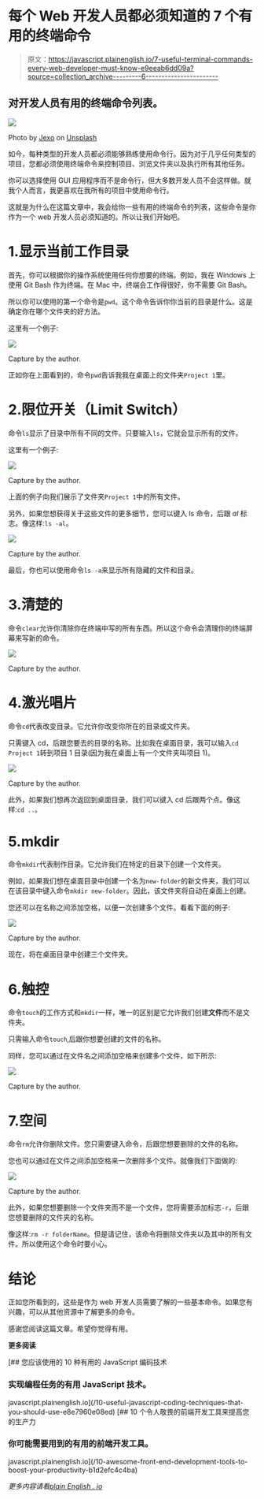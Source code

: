 # 每个 Web 开发人员都必须知道的 7 个有用的终端命令

> 原文：<https://javascript.plainenglish.io/7-useful-terminal-commands-every-web-developer-must-know-e9eeab6dd09a?source=collection_archive---------6----------------------->

## 对开发人员有用的终端命令列表。

![](img/79dc752f1422c4f179dccc17226c0e49.png)

Photo by [Jexo](https://unsplash.com/@jexo?utm_source=medium&utm_medium=referral) on [Unsplash](https://unsplash.com?utm_source=medium&utm_medium=referral)

如今，每种类型的开发人员都必须能够熟练使用命令行。因为对于几乎任何类型的项目，您都必须使用终端命令来控制项目、浏览文件夹以及执行所有其他任务。

你可以选择使用 GUI 应用程序而不是命令行，但大多数开发人员不会这样做。就我个人而言，我更喜欢在我所有的项目中使用命令行。

这就是为什么在这篇文章中，我会给你一些有用的终端命令的列表，这些命令是你作为一个 web 开发人员必须知道的。所以让我们开始吧。

# 1.显示当前工作目录

首先，你可以根据你的操作系统使用任何你想要的终端。例如，我在 Windows 上使用 Git Bash 作为终端。在 Mac 中，终端会工作得很好，你不需要 Git Bash。

所以你可以使用的第一个命令是`pwd`。这个命令告诉你你当前的目录是什么。这是确定你在哪个文件夹的好方法。

这里有一个例子:

![](img/5119df9d887d864a24343316234640aa.png)

Capture by the author.

正如你在上面看到的，命令`pwd`告诉我我在桌面上的文件夹`Project 1`里。

# 2.限位开关（Limit Switch）

命令`ls`显示了目录中所有不同的文件。只要输入`ls`，它就会显示所有的文件。

这里有一个例子:

![](img/56658d591d323cdb6705091fd4a4851e.png)

Capture by the author.

上面的例子向我们展示了文件夹`Project 1`中的所有文件。

另外，如果您想获得关于这些文件的更多细节，您可以键入 ls 命令，后跟 *al* 标志。像这样:`ls -al`。

![](img/ecbaa39f8bb31594edc9d236ae2bb013.png)

Capture by the author.

最后，你也可以使用命令`ls -a`来显示所有隐藏的文件和目录。

# 3.清楚的

命令`clear`允许你清除你在终端中写的所有东西。所以这个命令会清理你的终端屏幕来写新的命令。

![](img/75d239dfdac893040c413d35f1d0efb8.png)

Capture by the author.

# 4.激光唱片

命令`cd`代表改变目录。它允许你改变你所在的目录或文件夹。

只需键入 cd，后跟您要去的目录的名称。比如我在桌面目录，我可以输入`cd Project 1`转到项目 1 目录(因为我在桌面上有一个文件夹叫项目 1)。

![](img/0d460e2f00d2ebe68d3ebae53b4833a4.png)

Capture by the author.

此外，如果我们想再次返回到桌面目录，我们可以键入 cd 后跟两个点。像这样:`cd ..`。

# 5.mkdir

命令`mkdir`代表制作目录。它允许我们在特定的目录下创建一个文件夹。

例如，如果我们想在桌面目录中创建一个名为`new-folder`的新文件夹，我们可以在该目录中键入命令`mkdir new-folder`。因此，该文件夹将自动在桌面上创建。

您还可以在名称之间添加空格，以便一次创建多个文件。看看下面的例子:

![](img/d1490d85c4b803ff904e4332f0b90acf.png)

Capture by the author.

现在，将在桌面目录中创建三个文件夹。

# 6.触控

命令`touch`的工作方式和`mkdir`一样，唯一的区别是它允许我们创建**文件**而不是文件夹。

只需输入命令`touch`,后跟你想要创建的文件的名称。

同样，您可以通过在文件名之间添加空格来创建多个文件，如下所示:

![](img/6a6ea243cb26e38020f846cd086934da.png)

Capture by the author.

# 7.空间

命令`rm`允许你删除文件。您只需要键入命令，后跟您想要删除的文件的名称。

您也可以通过在文件之间添加空格来一次删除多个文件。就像我们下面做的:

![](img/bef95c7963a59a9d32db46c5a3849a98.png)

Capture by the author.

此外，如果您想要删除一个文件夹而不是一个文件，您将需要添加标志`-r`，后跟您想要删除的文件夹的名称。

像这样:`rm -r folderName`。但是请记住，该命令将删除文件夹以及其中的所有文件。所以使用这个命令时要小心。

# 结论

正如您所看到的，这些是作为 web 开发人员需要了解的一些基本命令。如果您有兴趣，可以从其他资源中了解更多的命令。

感谢您阅读这篇文章。希望你觉得有用。

**更多阅读**

[](/10-useful-javascript-coding-techniques-that-you-should-use-e8e7960e08ed) [## 您应该使用的 10 种有用的 JavaScript 编码技术

### 实现编程任务的有用 JavaScript 技术。

javascript.plainenglish.io](/10-useful-javascript-coding-techniques-that-you-should-use-e8e7960e08ed) [](/10-awesome-front-end-development-tools-to-boost-your-productivity-b1d2efc4c4ba) [## 10 个令人敬畏的前端开发工具来提高您的生产力

### 你可能需要用到的有用的前端开发工具。

javascript.plainenglish.io](/10-awesome-front-end-development-tools-to-boost-your-productivity-b1d2efc4c4ba) 

*更多内容请看*[*plain English . io*](http://plainenglish.io/)